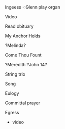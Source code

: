 Ingeess
-:Glenn play organ

Video 

Read obituary

My Anchor Holds 

?Melinda?

Come Thou Fount

?Meredith ?John 14?

String trio

Song

Eulogy

Committal prayer

Egress
- video
